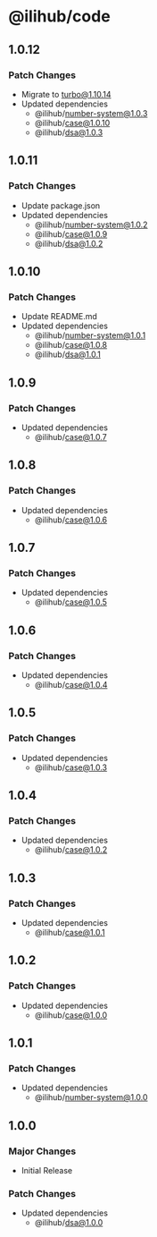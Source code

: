 # @ilihub/code

## 1.0.12

### Patch Changes

- Migrate to turbo@1.10.14
- Updated dependencies
  - @ilihub/number-system@1.0.3
  - @ilihub/case@1.0.10
  - @ilihub/dsa@1.0.3

## 1.0.11

### Patch Changes

- Update package.json
- Updated dependencies
  - @ilihub/number-system@1.0.2
  - @ilihub/case@1.0.9
  - @ilihub/dsa@1.0.2

## 1.0.10

### Patch Changes

- Update README.md
- Updated dependencies
  - @ilihub/number-system@1.0.1
  - @ilihub/case@1.0.8
  - @ilihub/dsa@1.0.1

## 1.0.9

### Patch Changes

- Updated dependencies
  - @ilihub/case@1.0.7

## 1.0.8

### Patch Changes

- Updated dependencies
  - @ilihub/case@1.0.6

## 1.0.7

### Patch Changes

- Updated dependencies
  - @ilihub/case@1.0.5

## 1.0.6

### Patch Changes

- Updated dependencies
  - @ilihub/case@1.0.4

## 1.0.5

### Patch Changes

- Updated dependencies
  - @ilihub/case@1.0.3

## 1.0.4

### Patch Changes

- Updated dependencies
  - @ilihub/case@1.0.2

## 1.0.3

### Patch Changes

- Updated dependencies
  - @ilihub/case@1.0.1

## 1.0.2

### Patch Changes

- Updated dependencies
  - @ilihub/case@1.0.0

## 1.0.1

### Patch Changes

- Updated dependencies
  - @ilihub/number-system@1.0.0

## 1.0.0

### Major Changes

- Initial Release

### Patch Changes

- Updated dependencies
  - @ilihub/dsa@1.0.0
